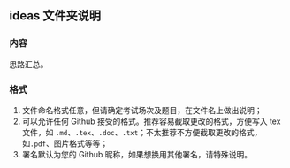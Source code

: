 ## ideas 文件夹说明

### 内容

思路汇总。

### 格式

1. 文件命名格式任意，但请确定考试场次及题目，在文件名上做出说明；
2. 可以允许任何 Github 接受的格式。推荐容易截取更改的格式，方便写入 tex 文件，如 `.md`、`.tex`、`.doc`、`.txt`；不太推荐不方便截取更改的格式，如`.pdf`、图片格式等等；
3. 署名默认为您的 Github 昵称，如果想换用其他署名，请特殊说明。